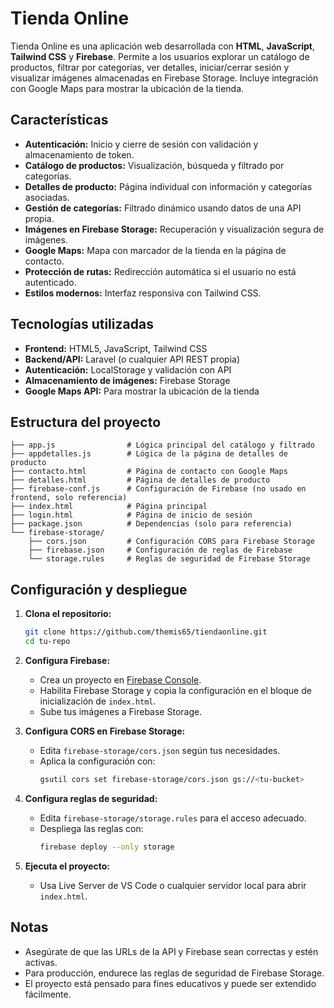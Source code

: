 # Tienda Online

Tienda Online es una aplicación web desarrollada con **HTML**, **JavaScript**, **Tailwind CSS** y **Firebase**. Permite a los usuarios explorar un catálogo de productos, filtrar por categorías, ver detalles, iniciar/cerrar sesión y visualizar imágenes almacenadas en Firebase Storage. Incluye integración con Google Maps para mostrar la ubicación de la tienda.

## Características

- **Autenticación:** Inicio y cierre de sesión con validación y almacenamiento de token.
- **Catálogo de productos:** Visualización, búsqueda y filtrado por categorías.
- **Detalles de producto:** Página individual con información y categorías asociadas.
- **Gestión de categorías:** Filtrado dinámico usando datos de una API propia.
- **Imágenes en Firebase Storage:** Recuperación y visualización segura de imágenes.
- **Google Maps:** Mapa con marcador de la tienda en la página de contacto.
- **Protección de rutas:** Redirección automática si el usuario no está autenticado.
- **Estilos modernos:** Interfaz responsiva con Tailwind CSS.

## Tecnologías utilizadas

- **Frontend:** HTML5, JavaScript, Tailwind CSS
- **Backend/API:** Laravel (o cualquier API REST propia)
- **Autenticación:** LocalStorage y validación con API
- **Almacenamiento de imágenes:** Firebase Storage
- **Google Maps API:** Para mostrar la ubicación de la tienda

## Estructura del proyecto

```
├── app.js                # Lógica principal del catálogo y filtrado
├── appdetalles.js        # Lógica de la página de detalles de producto
├── contacto.html         # Página de contacto con Google Maps
├── detalles.html         # Página de detalles de producto
├── firebase-conf.js      # Configuración de Firebase (no usado en frontend, solo referencia)
├── index.html            # Página principal
├── login.html            # Página de inicio de sesión
├── package.json          # Dependencias (solo para referencia)
└── firebase-storage/
    ├── cors.json         # Configuración CORS para Firebase Storage
    ├── firebase.json     # Configuración de reglas de Firebase
    └── storage.rules     # Reglas de seguridad de Firebase Storage
```

## Configuración y despliegue

1. **Clona el repositorio:**
   ```bash
   git clone https://github.com/themis65/tiendaonline.git
   cd tu-repo
   ```

2. **Configura Firebase:**
   - Crea un proyecto en [Firebase Console](https://console.firebase.google.com/).
   - Habilita Firebase Storage y copia la configuración en el bloque de inicialización de `index.html`.
   - Sube tus imágenes a Firebase Storage.

3. **Configura CORS en Firebase Storage:**
   - Edita `firebase-storage/cors.json` según tus necesidades.
   - Aplica la configuración con:
     ```bash
     gsutil cors set firebase-storage/cors.json gs://<tu-bucket>
     ```

4. **Configura reglas de seguridad:**
   - Edita `firebase-storage/storage.rules` para el acceso adecuado.
   - Despliega las reglas con:
     ```bash
     firebase deploy --only storage
     ```

5. **Ejecuta el proyecto:**
   - Usa Live Server de VS Code o cualquier servidor local para abrir `index.html`.

## Notas

- Asegúrate de que las URLs de la API y Firebase sean correctas y estén activas.
- Para producción, endurece las reglas de seguridad de Firebase Storage.
- El proyecto está pensado para fines educativos y puede ser extendido fácilmente.
